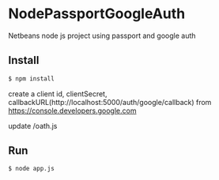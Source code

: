 # NodePassportGoogleAuth

Netbeans node js project using passport and google auth 

## Install

```bash
$ npm install
```
create a client id, clientSecret, callbackURL(http://localhost:5000/auth/google/callback) from 
https://console.developers.google.com 

update /oath.js

## Run
```bash
$ node app.js
```
